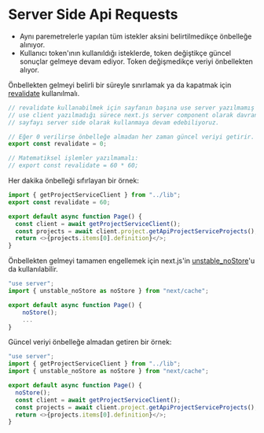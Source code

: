 # Server Side Api Requests

- Aynı paremetrelerle yapılan tüm istekler aksini belirtilmedikçe önbelleğe alınıyor.
- Kullanıcı token'ının kullanıldığı isteklerde, token değiştikçe güncel sonuçlar gelmeye devam ediyor. Token değişmedikçe veriyi önbellekten alıyor.

Önbellekten gelmeyi belirli bir süreyle sınırlamak ya da kapatmak için [revalidate](https://nextjs.org/docs/app/building-your-application/data-fetching/fetching-caching-and-revalidating#time-based-revalidation) kullanılmalı.

```ts
// revalidate kullanabilmek için sayfanın başına use server yazılmamış olması gerekiyor.
// use client yazılmadığı sürece next.js server component olarak davrandığı için bu bir sorun teşkil etmiyor.
// sayfayı server side olarak kullanmaya devam edebiliyoruz.

// Eğer 0 verilirse önbelleğe almadan her zaman güncel veriyi getirir.
export const revalidate = 0;

// Matematiksel işlemler yazılmamalı:
// export const revalidate = 60 * 60;
```

Her dakika önbelleği sıfırlayan bir örnek:

```ts
import { getProjectServiceClient } from "../lib";
export const revalidate = 60;

export default async function Page() {
  const client = await getProjectServiceClient();
  const projects = await client.project.getApiProjectServiceProjects();
  return <>{projects.items[0].definition}</>;
}
```

Önbellekten gelmeyi tamamen engellemek için next.js'in [unstable_noStore](https://nextjs.org/docs/app/api-reference/functions/unstable_noStore)'u da kullanılabilir.

```ts
"use server";
import { unstable_noStore as noStore } from "next/cache";

export default async function Page() {
    noStore();
    ...
}
```

Güncel veriyi önbelleğe almadan getiren bir örnek:

```ts
"use server";
import { getProjectServiceClient } from "../lib";
import { unstable_noStore as noStore } from "next/cache";

export default async function Page() {
  noStore();
  const client = await getProjectServiceClient();
  const projects = await client.project.getApiProjectServiceProjects();
  return <>{projects.items[0].definition}</>;
}
```
